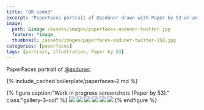 ```yaml
---
title: "QR coded"
excerpt: "PaperFaces portrait of @asduner drawn with Paper by 53 on an iPad."
image: 
  path: &image /assets/images/paperfaces-asduner-twitter.jpg 
  feature: *image
  thumbnail: /assets/images/paperfaces-asduner-twitter-150.jpg
categories: [paperfaces]
tags: [portrait, illustration, Paper by 53]
---
```


PaperFaces portrait of [@asduner](https://twitter.com/asduner).

{% include_cached boilerplate/paperfaces-2.md %}

{% figure caption:"Work in progress screenshots (Paper by 53)." class:"gallery-3-col" %}
[![](/assets/images/paperfaces-asduner-process-1-600.jpg)](/assets/images/paperfaces-asduner-process-1-lg.jpg)
[![](/assets/images/paperfaces-asduner-process-2-600.jpg)](/assets/images/paperfaces-asduner-process-2-lg.jpg)
[![](/assets/images/paperfaces-asduner-process-3-600.jpg)](/assets/images/paperfaces-asduner-process-3-lg.jpg)
[![](/assets/images/paperfaces-asduner-process-4-600.jpg)](/assets/images/paperfaces-asduner-process-4-lg.jpg)
[![](/assets/images/paperfaces-asduner-process-5-600.jpg)](/assets/images/paperfaces-asduner-process-5-lg.jpg)
[![](/assets/images/paperfaces-asduner-process-6-600.jpg)](/assets/images/paperfaces-asduner-process-6-lg.jpg)
{% endfigure %}
